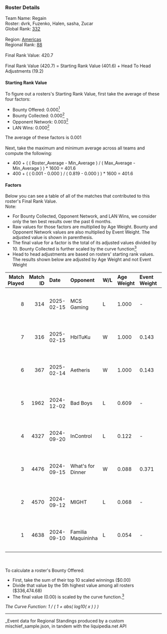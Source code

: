 ### Roster Details<br />
Team Name: Regain<br />
Roster: dvrk, Fuzenko, Halen, sasha, Zucar<br />
Global Rank: [332](../../standings_global_2025_03_01.md)<br />
<br />
Region: [Americas]( ../../standings_americas_2025_03_01.md)<br />
Regional Rank: [88]( ../../standings_americas_2025_03_01.md)<br />
<br />
Final Rank Value:  420.7<br />
<br />
Final Rank Value (420.7) = Starting Rank Value (401.6) + Head To Head Adjustments (19.2)<br />

#### Starting Rank Value<br />
To figure out a rosters's Starting Rank Value, first take the average of these four factors:<br />
- Bounty Offered: 0.000[<sup>1</sup>](#table2)
- Bounty Collected: 0.000[<sup>2</sup>](#table1)
- Opponent Network: 0.003[<sup>2</sup>](#table1)
- LAN Wins: 0.000[<sup>2</sup>](#table1)

The average of these factors is 0.001<br />
<br />
Next, take the maximum and minimum average across all teams and compute the following:<br />
- 400 + ( ( Roster_Average - Min_Average ) / ( Max_Average - Min_Average ) ) * 1600 = 401.6
- 400 + ( ( 0.001 - 0.000 ) / ( 0.819 - 0.000 ) ) * 1600 = 401.6


#### Factors<br />
Below you can see a table of all of the matches that contributed to this roster's Final Rank Value.<br />
Note:<br />

- For Bounty Collected, Opponent Network, and LAN Wins, we consider only the ten best results over the past 6 months.
- Raw values for those factors are multiplied by Age Weight. Bounty and Opponent Network values are also multiplied by Event Weight. The adjusted value is shown in parenthesis.
- The final value for a factor is the total of its adjusted values divided by 10. Bounty Collected is further scaled by the curve function[<sup>3</sup>](#curveFunction)
- Head to head adjustments are based on rosters' starting rank values. The results shown below are adjusted by Age Weight and not Event Weight
<span id="table1"></span><br />


| Match Played | Match ID | Date       | Opponent           | W/L | Age Weight | Event Weight | Bounty Collected | Opponent Network | LAN Wins  | H2H Adj. | Roster                                |
| -: | -: | :- | :- | :- | :- | :- | :- | :- | :- | -: | :- |
|            8 |      314 | 2025-02-15 | MCS Gaming         | L   | 1.000      | -            | -                | -                | -         |    -7.33 | dvrk, Fuzenko, Halen, sasha, Zucar    |
|            7 |      316 | 2025-02-15 | HbITuKu            | W   | 1.000      | 0.143        | 0.000 (0.000)    | 0.056 (0.008)    | 0 (0.000) |    15.20 | dvrk, Fuzenko, Halen, sasha, Zucar    |
|            6 |      367 | 2025-02-14 | Aetheris           | W   | 1.000      | 0.143        | 0.000 (0.000)    | 0.167 (0.024)    | 0 (0.000) |    15.23 | dvrk, Fuzenko, Halen, sasha, Zucar    |
|            5 |     1962 | 2024-12-02 | Bad Boys           | L   | 0.609      | -            | -                | -                | -         |    -3.85 | dvrk, emothug, Halen, sasha, Zucar    |
|            4 |     4327 | 2024-09-20 | InControl          | L   | 0.122      | -            | -                | -                | -         |    -0.87 | dvrk, hunger, Pose1doNN, sasha, Zucar |
|            3 |     4476 | 2024-09-15 | What's for Dinner  | W   | 0.088      | 0.371        | 0.000 (0.000)    | 0.000 (0.000)    | 0 (0.000) |     1.38 | dvrk, hunger, Pose1doNN, sasha, Zucar |
|            2 |     4570 | 2024-09-12 | MIGHT              | L   | 0.068      | -            | -                | -                | -         |    -0.29 | dvrk, hunger, Pose1doNN, sasha, Zucar |
|            1 |     4638 | 2024-09-10 | Familia Maquininha | L   | 0.054      | -            | -                | -                | -         |    -0.30 | dvrk, hunger, Pose1doNN, sasha, Zucar |

<br />
<span id="table2"></span><br />
To calculate a roster's Bounty Offered:<br />

- First, take the sum of their top 10 scaled winnings ($0.00)
- Divide that value by the 5th highest value among all rosters ($336,474.68)
- The final value (0.00) is scaled by the curve function.[<sup>3</sup>](#curveFunction)

<span id="curveFunction"></span>_The Curve Function: 1 / ( 1 + abs( log10( x ) ) )_<br />

---
_Event data for Regional Standings produced by a custom mischief_sample.json, in tandem with the liquipedia.net API<br />
